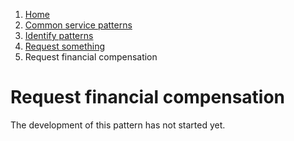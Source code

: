 1.  [Home](/docs/core/contents)
2.	[Common service patterns](/docs/core/common-service-patterns/overview)
3.  [Identify patterns](/docs/documentation/core/common-service-patterns/identify-patterns)
4.  [Request something](/docs/documentation/core/common-service-patterns/service-patterns/request-something/overview)
5.  Request financial compensation

# Request financial compensation

The development of this pattern has not started yet.
